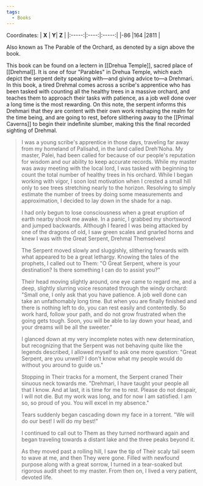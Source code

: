 ```yaml
---
tags:
  - Books
---
```


Coordinates:
| **X** | **Y**| **Z** |
|:-----:|:----:|:-----:|
|-86  |164   |2811  |

Also known as The Parable of the Orchard, as denoted by a sign above the book.

This book can be found on a lectern in [[Drehua Temple]], sacred place of [[Drehmal]]. It is one of four "Parables" in Drehua Temple, which each depict the serpent deity speaking with—and giving advice to—a Drehmari. In this book, a tired Drehmal comes across a scribe's apprentice who has been tasked with counting all the healthy trees in a massive orchard, and teaches them to approach their tasks with patience, as a job well done over a long time is the most rewarding. On this note, the serpent informs this Drehmari that they are content with their own work reshaping the realm for the time being, and are going to rest, before slithering away to the [[Primal Caverns]] to begin their indefinite slumber, making this the final recorded sighting of Drehmal.

> I was a young scribe's apprentice in those days, traveling far away from my homeland of Palisahd, in the land called Dreh'Noha. My master, Palei, had been called for because of our people's reputation for wisdom and our ability to keep accurate records. While my master was away meeting with the local lord, I was tasked with beginning to count the total number of healthy trees in his orchard. While I began working with vigor, I soon lost motivation when I crested a small hill only to see trees stretching nearly to the horizon. Resolving to simply estimate the number of trees by doing some measurements and approximation, I decided to lay down in the shade for a nap.
>
> I had only begun to lose consciousness when a great eruption of earth nearby shook me awake. In a panic, I grabbed my shortsword and jumped backwards. Although I feared I was being attacked by one of the dragons of old, I saw green scales and gnarled horns and knew I was with the Great Serpent, Drehmal Themselves!
>
> The Serpent moved slowly and sluggishly, slithering forwards with what appeared to be a great lethargy. Knowing the tales of the prophets, I called out to Them: "O Great Serpent, where is your destination? Is there something I can do to assist you?"
>
> Their head moving slightly around, one eye came to regard me, and a deep, slightly slurring voice resonated through the windy orchard: "Small one, I only ask that you have patience. A job well done can take an unfathomably long time. But when you are finally finished and there is nothing left to do, you can rest easily and contentedly. So work hard, follow your path, and do not grow frustrated when the going gets tough. Soon, you will be able to lay down your head, and your dreams will be all the sweeter."
>
> I glanced down at my very incomplete notes with new determination, but recognizing that the Serpent was not behaving quite like the legends described, I allowed myself to ask one more question: "Great Serpent, are you unwell? I don't know what my people would do without you around to guide us."
>
> Stopping in Their tracks for a moment, the Serpent craned Their sinuous neck towards me. "Drehmari, I have taught your people all that I know. And at last, it is time for me to rest. Please do not despair, I will not die. But my work was long, and for now I am satisfied. I am so, so proud of you. You will excel in my absence."
>
> Tears suddenly began cascading down my face in a torrent. "We will do our best! I will do my best!"
>
> I continued to call out to Them as they turned northward again and began traveling towards a distant lake and the three peaks beyond it.
>
> As they moved past a rolling hill, I saw the tip of Their scaly tail seem to wave at me, and then They were gone. Filled with newfound purpose along with a great sorrow, I turned in a tear-soaked but rigorous audit sheet to my master. From then on, I lived a very patient, devoted life.
